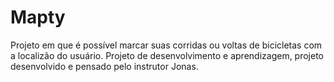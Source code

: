 # Mapty
 Projeto em que é possível marcar suas corridas ou voltas de bicicletas com a localizão do usuário. Projeto de desenvolvimento e aprendizagem, projeto desenvolvido e pensado pelo instrutor Jonas.
